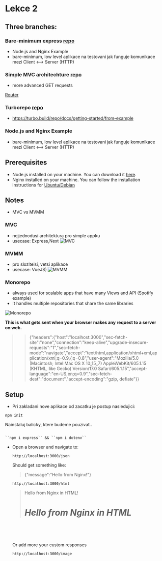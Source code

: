 # Lekce 2
## Three branches:

### **Bare-minimum express** [repo]()
- Node.js and Nginx Example
- bare-minimum, low level aplikace na testovani jak funguje komunikace mezi Client <--> Server (HTTP)

### **Simple MVC architechture** [repo](https://github.com/nightguarder/FullDevLekce2/tree/MVC-example)
- more advanced GET requests

[Router](/FullDevLekce2/src/img/image1.png)

### **Turborepo** [repo]()
- https://turbo.build/repo/docs/getting-started/from-example 

### Node.js and Nginx Example

- bare-minimum, low level aplikace na testovani jak funguje komunikace mezi Client <--> Server (HTTP)

## Prerequisites

- Node.js installed on your machine. You can download it [here](https://nodejs.org/).
- Nginx installed on your machine. You can follow the installation instructions for [Ubuntu/Debian](https://nginx.org/en/linux_packages.html#Ubuntu)

## Notes

- MVC vs MVMM
### MVC 
- nejjednodusi architektura pro simple appku
- usecase: Express,Next
![MVC](https://media.geeksforgeeks.org/wp-content/uploads/20230927120218/mvc.png)

### MVMM 
- pro slozitelsi, vetsi aplikace
-  usecase: VueJS)
![MVMM](https://012.vuejs.org/images/mvvm.png)

### Monorepo 
- always used for scalable apps that have many Views and API (Spotify example)
- It handles multiple repositories that share the same libraries

![Monorepo](https://www.workingsoftware.dev/content/images/size/w1200/2022/10/monorepo-2.png)

**This is what gets sent when your browser makes any request to a server on web.**
>
>> {"headers":{"host":"localhost:3000","sec-fetch-site":"none","connection":"keep-alive","upgrade-insecure-requests":"1","sec-fetch-mode":"navigate","accept":"text/html,application/xhtml+xml,application/xml;q=0.9,*/*;q=0.8","user-agent":"Mozilla/5.0 (Macintosh; Intel Mac OS X 10_15_7) AppleWebKit/605.1.15 (KHTML, like Gecko) Version/17.0 Safari/605.1.15","accept-language":"en-US,en;q=0.9","sec-fetch-dest":"document","accept-encoding":"gzip, deflate"}}

## Setup

- Pri zakladani nove aplikace od zacatku je postup nasledujici:

```
npm init
```

Nainstaluj balicky, ktere budeme pouzivat..

```

``npm i express`` && ``npm i dotenv``

```

- Open a browser and navigate to:

    ``http://localhost:3000/json``

    Should get something like: 
    > {"message":"Hello from Nginx!"}

    ``http://localhost:3000/html``
    > Hello from Nginx in HTML! *<h1>Hello from Nginx in HTML<h1>*
    

    Or add more your custom responses

    ``http://localhost:3000/image``
